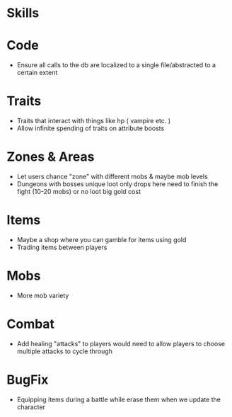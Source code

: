 
# Skills 

# Code
* Ensure all calls to the db are localized to a single file/abstracted to a certain extent

# Traits
* Traits that interact with things like hp ( vampire etc. )
* Allow infinite spending of traits on attribute boosts

# Zones & Areas
* Let users chance "zone" with different mobs & maybe mob levels
* Dungeons with bosses unique loot only drops here need to finish the fight (10-20 mobs) or no loot big gold cost

# Items
* Maybe a shop where you can gamble for items using gold
* Trading items between players

# Mobs
* More mob variety


# Combat
* Add healing "attacks" to players would need to allow players to choose multiple attacks to cycle through

# BugFix
* Equipping items during a battle while erase them when we update the character